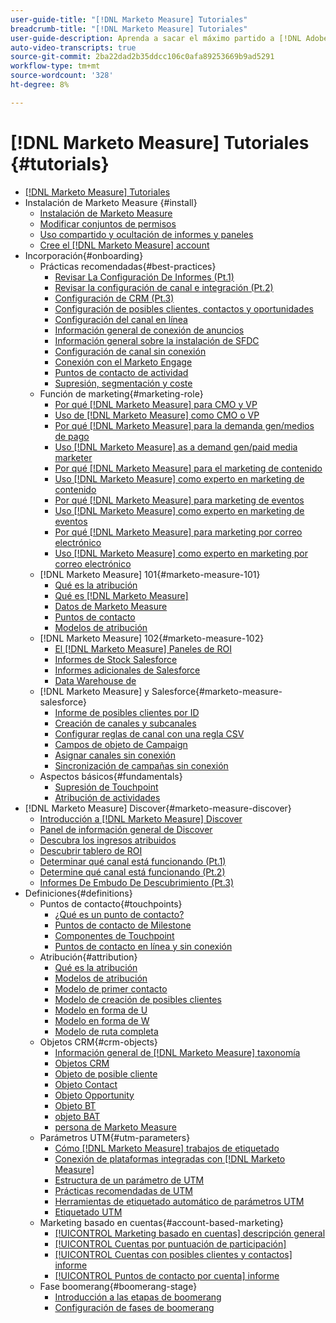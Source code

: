 ```yaml
---
user-guide-title: "[!DNL Marketo Measure] Tutoriales"
breadcrumb-title: "[!DNL Marketo Measure] Tutoriales"
user-guide-description: Aprenda a sacar el máximo partido a [!DNL Adobe Marketo Measure] (anteriormente, [!DNL Bizible]). Vea tutoriales sobre la instalación, la incorporación y los aspectos básicos de , así como las definiciones.
auto-video-transcripts: true
source-git-commit: 2ba22dad2b35ddcc106c0afa89253669b9ad5291
workflow-type: tm+mt
source-wordcount: '328'
ht-degree: 8%

---
```



# [!DNL Marketo Measure] Tutoriales {#tutorials}

+ [[!DNL Marketo Measure] Tutoriales](overview.md)
+ Instalación de Marketo Measure {#install}
   + [Instalación de Marketo Measure](/help/installing/install-production.md)
   + [Modificar conjuntos de permisos](/help/installing/modify-permission-sets-production.md)
   + [Uso compartido y ocultación de informes y paneles](/help/installing/sharing-reports-production.md)
   + [Cree el [!DNL Marketo Measure] account](/help/installing/creating-marketo-measure-account-production.md)
+ Incorporación{#onboarding}
   + Prácticas recomendadas{#best-practices}
      + [Revisar La Configuración De Informes (Pt.1)](/help/onboarding/fundamentals/review-reporting-setting-pt1.md)
      + [Revisar la configuración de canal e integración (Pt.2)](/help/onboarding/fundamentals/channel-integration-settings.md)
      + [Configuración de CRM (Pt.3)](/help/onboarding/fundamentals/crm-settings.md)
      + [Configuración de posibles clientes, contactos y oportunidades](/help/onboarding/fundamentals/leads-contacts-opps-settings.md)
      + [Configuración del canal en línea](/help/onboarding/fundamentals/online-channel-setup.md)
      + [Información general de conexión de anuncios](/help/onboarding/fundamentals/ads-connection-overview.md)
      + [Información general sobre la instalación de SFDC](/help/onboarding/fundamentals/sfdc-installation-overview.md)
      + [Configuración de canal sin conexión](/help/onboarding/fundamentals/offline-channel-setup.md)
      + [Conexión con el Marketo Engage](/help/onboarding/fundamentals/connection-with-marketo-engage.md)
      + [Puntos de contacto de actividad](/help/onboarding/fundamentals/activity-touchpoints.md)
      + [Supresión, segmentación y coste](/help/onboarding/fundamentals/suppression-segmentation-cost.md)
   + Función de marketing{#marketing-role}
      + [Por qué [!DNL Marketo Measure] para CMO y VP](/help/onboarding/marketing-role/cmo-and-vp-why.md)
      + [Uso de [!DNL Marketo Measure] como CMO o VP](/help/onboarding/marketing-role/cmo-and-vp-using.md)
      + [Por qué [!DNL Marketo Measure] para la demanda gen/medios de pago](/help/onboarding/marketing-role/demand-gen-why.md)
      + [Uso [!DNL Marketo Measure] as a demand gen/paid media marketer](/help/onboarding/marketing-role/demand-gen-using.md)
      + [Por qué [!DNL Marketo Measure] para el marketing de contenido](/help/onboarding/marketing-role/content-marketing-why.md)
      + [Uso [!DNL Marketo Measure] como experto en marketing de contenido](/help/onboarding/marketing-role/content-marketing-using.md)
      + [Por qué [!DNL Marketo Measure] para marketing de eventos](/help/onboarding/marketing-role/events-marketing-why.md)
      + [Uso [!DNL Marketo Measure] como experto en marketing de eventos](/help/onboarding/marketing-role/events-marketing-using.md)
      + [Por qué [!DNL Marketo Measure] para marketing por correo electrónico](/help/onboarding/marketing-role/email-marketing-why.md)
      + [Uso [!DNL Marketo Measure] como experto en marketing por correo electrónico](/help/onboarding/marketing-role/email-marketing-using.md)
   + [!DNL Marketo Measure] 101{#marketo-measure-101}
      + [Qué es la atribución](/help/onboarding/marketo-measure-101/what-is-attribution.md)
      + [Qué es [!DNL Marketo Measure]](/help/onboarding/marketo-measure-101/what-is-marketo-measure.md)
      + [Datos de Marketo Measure](/help/onboarding/marketo-measure-101/marketo-measure-data.md)
      + [Puntos de contacto](/help/onboarding/marketo-measure-101/touchpoints.md)
      + [Modelos de atribución](/help/onboarding/marketo-measure-101/attribution-models.md)
   + [!DNL Marketo Measure] 102{#marketo-measure-102}
      + [El [!DNL Marketo Measure] Paneles de ROI](/help/onboarding/marketo-measure-102/roi-dashboards.md)
      + [Informes de Stock Salesforce](/help/onboarding/marketo-measure-102/stock-salesforce-reports.md)
      + [Informes adicionales de Salesforce](/help/onboarding/marketo-measure-102/addtional-salesforce-reports.md)
      + [Data Warehouse de  ](/help/onboarding/marketo-measure-102/data-warehouse.md)
   + [!DNL Marketo Measure] y Salesforce{#marketo-measure-salesforce}
      + [Informe de posibles clientes por ID](/help/onboarding/marketo-measure-salesforce/leads-by-id-report.md)
      + [Creación de canales y subcanales](/help/onboarding/marketo-measure-salesforce/creating-channels-subchannels.md)
      + [Configurar reglas de canal con una regla CSV](/help/onboarding/marketo-measure-salesforce/channel-rules-csv.md)
      + [Campos de objeto de Campaign](/help/onboarding/marketo-measure-salesforce/campaign-object-fields.md)
      + [Asignar canales sin conexión](/help/onboarding/marketo-measure-salesforce/mapping-offline-channels.md)
      + [Sincronización de campañas sin conexión](/help/onboarding/marketo-measure-salesforce/syncing-offline-campaigns.md)
   + Aspectos básicos{#fundamentals}
      + [Supresión de Touchpoint](/help/onboarding/marketo-measure-salesforce/touchpoint-suppression.md)
      + [Atribución de actividades](/help/onboarding/fundamentals/activities-attribution.md)
+ [!DNL Marketo Measure] Discover{#marketo-measure-discover}
   + [Introducción a [!DNL Marketo Measure] Discover](/help/marketo-measure-discover/introduction-to-marketo-measure-discover.md)
   + [Panel de información general de Discover](/help/marketo-measure-discover/2023-discover-overview-dashboard.md)
   + [Descubra los ingresos atribuidos](/help/marketo-measure-discover/2023-discover-attributed-revenue.md)
   + [Descubrir tablero de ROI](/help/marketo-measure-discover/2023-discover-roi-dashboard.md)
   + [Determinar qué canal está funcionando (Pt.1)](/help/marketo-measure-discover/top-of-funnel-reporting.md)
   + [Determine qué canal está funcionando (Pt.2)](/help/marketo-measure-discover/determine-which-channel-is-performing.md)
   + [Informes De Embudo De Descubrimiento (Pt.3)](/help/marketo-measure-discover/build-a-full-funnel-report-pt3.md)
+ Definiciones{#definitions}
   + Puntos de contacto{#touchpoints}
      + [¿Qué es un punto de contacto?](/help/definitions/touchpoints/what-is-a-touchpoint.md)
      + [Puntos de contacto de Milestone](/help/definitions/touchpoints/milestone-touchpoints.md)
      + [Componentes de Touchpoint](/help/definitions/touchpoints/touchpoint-components.md)
      + [Puntos de contacto en línea y sin conexión](/help/definitions/touchpoints/online-offline-touchpoints.md)
   + Atribución{#attribution}
      + [Qué es la atribución](/help/definitions/attribution/what-is-attribution.md)
      + [Modelos de atribución](/help/definitions/attribution/attribution-models.md)
      + [Modelo de primer contacto](/help/definitions/attribution/first-touch-model.md)
      + [Modelo de creación de posibles clientes](/help/definitions/attribution/lead-creation-model.md)
      + [Modelo en forma de U](/help/definitions/attribution/u-shaped-model.md)
      + [Modelo en forma de W](/help/definitions/attribution/w-shaped-model.md)
      + [Modelo de ruta completa](/help/definitions/attribution/full-path-model.md)
   + Objetos CRM{#crm-objects}
      + [Información general de [!DNL Marketo Measure] taxonomía](/help/definitions/crm-objects/taxonomy-overview.md)
      + [Objetos CRM](/help/definitions/crm-objects/crm-objects.md)
      + [Objeto de posible cliente](/help/definitions/crm-objects/lead-object.md)
      + [Objeto Contact](/help/definitions/crm-objects/contact-object.md)
      + [Objeto Opportunity](/help/definitions/crm-objects/opportunity-object.md)
      + [Objeto BT](/help/definitions/crm-objects/bt-object.md)
      + [objeto BAT](/help/definitions/crm-objects/bat-object.md)
      + [persona de Marketo Measure](/help/definitions/crm-objects/marketo-measure-person.md)
   + Parámetros UTM{#utm-parameters}
      + [Cómo [!DNL Marketo Measure] trabajos de etiquetado](/help/definitions/utm-parameters/how-marketo-measure-tagging-works.md)
      + [Conexión de plataformas integradas con [!DNL Marketo Measure]](/help/definitions/utm-parameters/connecting-integrated-platforms-with-marketo-measure.md)
      + [Estructura de un parámetro de UTM](/help/definitions/utm-parameters/anatomy-of-a-utm-parameter.md)
      + [Prácticas recomendadas de UTM](/help/definitions/utm-parameters/utm-best-practices.md)
      + [Herramientas de etiquetado automático de parámetros UTM](/help/definitions/utm-parameters/utm-parameter-auto-tagging-tools.md)
      + [Etiquetado UTM](/help/definitions/utm-parameters/utm-tagging.md)
   + Marketing basado en cuentas{#account-based-marketing}
      + [[!UICONTROL Marketing basado en cuentas] descripción general](/help/definitions/account-based-marketing/abm-overview.md)
      + [[!UICONTROL Cuentas por puntuación de participación]](/help/definitions/account-based-marketing/accounts-by-engagement-score.md)
      + [[!UICONTROL Cuentas con posibles clientes y contactos] informe](/help/definitions/account-based-marketing/accounts-with-leads-and-contacts.md)
      + [[!UICONTROL Puntos de contacto por cuenta] informe](/help/definitions/account-based-marketing/touchpoints-per-account-report.md)
   + Fase boomerang{#boomerang-stage}
      + [Introducción a las etapas de boomerang](/help/definitions/boomerang-stage/introduction-to-boomerang-stages.md)
      + [Configuración de fases de boomerang](/help/definitions/boomerang-stage/setting-up-boomerang-stages.md)
